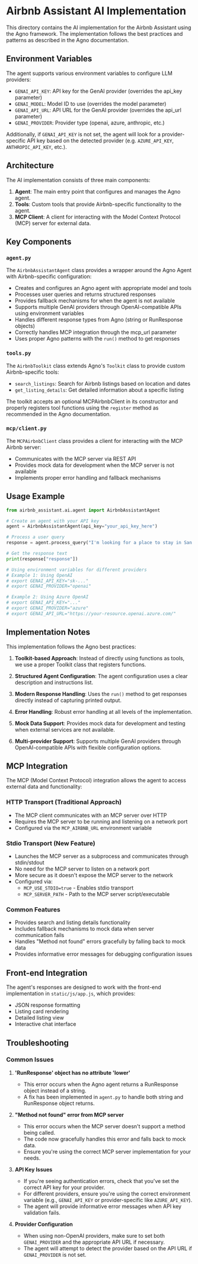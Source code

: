 # Airbnb Assistant AI Implementation

This directory contains the AI implementation for the Airbnb Assistant using the Agno framework. The implementation follows the best practices and patterns as described in the Agno documentation.

## Environment Variables

The agent supports various environment variables to configure LLM providers:

- `GENAI_API_KEY`: API key for the GenAI provider (overrides the api_key parameter)
- `GENAI_MODEL`: Model ID to use (overrides the model parameter)
- `GENAI_API_URL`: API URL for the GenAI provider (overrides the api_url parameter)
- `GENAI_PROVIDER`: Provider type (openai, azure, anthropic, etc.)

Additionally, if `GENAI_API_KEY` is not set, the agent will look for a provider-specific API key based on the detected provider (e.g. `AZURE_API_KEY`, `ANTHROPIC_API_KEY`, etc.).

## Architecture

The AI implementation consists of three main components:

1. **Agent**: The main entry point that configures and manages the Agno agent.
2. **Tools**: Custom tools that provide Airbnb-specific functionality to the agent.
3. **MCP Client**: A client for interacting with the Model Context Protocol (MCP) server for external data.

## Key Components

### `agent.py`

The `AirbnbAssistantAgent` class provides a wrapper around the Agno Agent with Airbnb-specific configuration:

- Creates and configures an Agno agent with appropriate model and tools
- Processes user queries and returns structured responses
- Provides fallback mechanisms for when the agent is not available
- Supports multiple GenAI providers through OpenAI-compatible APIs using environment variables
- Handles different response types from Agno (string or RunResponse objects)
- Correctly handles MCP integration through the mcp_url parameter
- Uses proper Agno patterns with the `run()` method to get responses

### `tools.py`

The `AirbnbToolkit` class extends Agno's `Toolkit` class to provide custom Airbnb-specific tools:

- `search_listings`: Search for Airbnb listings based on location and dates
- `get_listing_details`: Get detailed information about a specific listing

The toolkit accepts an optional MCPAirbnbClient in its constructor and properly registers tool functions using the `register` method as recommended in the Agno documentation.

### `mcp/client.py`

The `MCPAirbnbClient` class provides a client for interacting with the MCP Airbnb server:

- Communicates with the MCP server via REST API
- Provides mock data for development when the MCP server is not available
- Implements proper error handling and fallback mechanisms

## Usage Example

```python
from airbnb_assistant.ai.agent import AirbnbAssistantAgent

# Create an agent with your API key
agent = AirbnbAssistantAgent(api_key="your_api_key_here")

# Process a user query
response = agent.process_query("I'm looking for a place to stay in San Francisco for 2 nights")

# Get the response text
print(response["response"])

# Using environment variables for different providers
# Example 1: Using OpenAI
# export GENAI_API_KEY="sk-..." 
# export GENAI_PROVIDER="openai"

# Example 2: Using Azure OpenAI
# export GENAI_API_KEY="..." 
# export GENAI_PROVIDER="azure"
# export GENAI_API_URL="https://your-resource.openai.azure.com/"
```

## Implementation Notes

This implementation follows the Agno best practices:

1. **Toolkit-based Approach**: Instead of directly using functions as tools, we use a proper Toolkit class that registers functions.

2. **Structured Agent Configuration**: The agent configuration uses a clear description and instructions list.

3. **Modern Response Handling**: Uses the `run()` method to get responses directly instead of capturing printed output.

4. **Error Handling**: Robust error handling at all levels of the implementation.

5. **Mock Data Support**: Provides mock data for development and testing when external services are not available.

6. **Multi-provider Support**: Supports multiple GenAI providers through OpenAI-compatible APIs with flexible configuration options.

## MCP Integration

The MCP (Model Context Protocol) integration allows the agent to access external data and functionality:

### HTTP Transport (Traditional Approach)

- The MCP client communicates with an MCP server over HTTP
- Requires the MCP server to be running and listening on a network port
- Configured via the `MCP_AIRBNB_URL` environment variable

### Stdio Transport (New Feature)

- Launches the MCP server as a subprocess and communicates through stdin/stdout
- No need for the MCP server to listen on a network port
- More secure as it doesn't expose the MCP server to the network
- Configured via:
  - `MCP_USE_STDIO=true` - Enables stdio transport
  - `MCP_SERVER_PATH` - Path to the MCP server script/executable

### Common Features

- Provides search and listing details functionality
- Includes fallback mechanisms to mock data when server communication fails
- Handles "Method not found" errors gracefully by falling back to mock data
- Provides informative error messages for debugging configuration issues

## Front-end Integration

The agent's responses are designed to work with the front-end implementation in `static/js/app.js`, which provides:

- JSON response formatting
- Listing card rendering
- Detailed listing view
- Interactive chat interface

## Troubleshooting

### Common Issues

1. **'RunResponse' object has no attribute 'lower'**
   - This error occurs when the Agno agent returns a RunResponse object instead of a string.
   - A fix has been implemented in `agent.py` to handle both string and RunResponse object returns.

2. **"Method not found" error from MCP server**
   - This error occurs when the MCP server doesn't support a method being called.
   - The code now gracefully handles this error and falls back to mock data.
   - Ensure you're using the correct MCP server implementation for your needs.

3. **API Key Issues**
   - If you're seeing authentication errors, check that you've set the correct API key for your provider.
   - For different providers, ensure you're using the correct environment variable (e.g., `GENAI_API_KEY` or provider-specific like `AZURE_API_KEY`).
   - The agent will provide informative error messages when API key validation fails.

4. **Provider Configuration**
   - When using non-OpenAI providers, make sure to set both `GENAI_PROVIDER` and the appropriate API URL if necessary.
   - The agent will attempt to detect the provider based on the API URL if `GENAI_PROVIDER` is not set.
